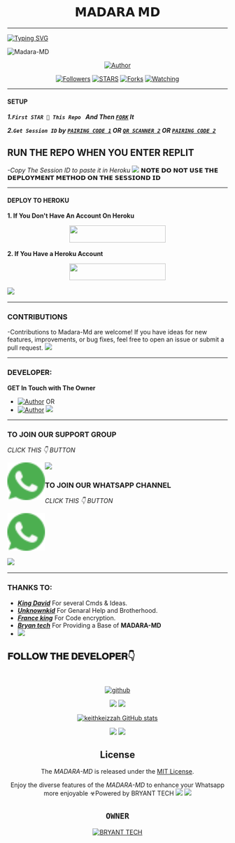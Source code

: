 <h1 align="center"> 𝗠𝗔𝗗𝗔𝗥𝗔 𝗠𝗗  </h1>
<p align="center">  
  
***
  
<a href="https://git.io/typing-svg"><img src="https://readme-typing-svg.demolab.com?font=Black+Ops+One&size=50&pause=1000&color=1BAFBAFF&center=true&width=910&height=100&lines=THANKS+FOR+CHOOSING+MADARA-MD;MULTI+DEVICE+WHATSAPP+BOT;CREATED+BY+BRYANT+TECH;WELCOME+TO+MY+WORLD" alt="Typing SVG" /></a>
  </p>
    <img alt="Madara-MD" width="700" height="300" src="https://telegra.ph/file/7bb14a565412c7d4cb835.jpg">
<p align="center">
<p align="center">
<a href="https://github.com/Elsa2090/Madara-md"><img title="Author" src="https://img.shields.io/badge/MADARA_MD-gold?style=for-the-badge&logo=github"></a>
<p/>
<p align="center">
<a href="https://github.com/Elsa2090/Madara-md?tab=followers"><img title="Followers" src="https://img.shields.io/github/followers/Elsa2090?label=Followers&style=social"></a>
<a href="https://github.com/Elaa2090/Madara-md/stargazers/"><img title="STARS" src="https://img.shields.io/github/stars/Elsa2090/Madara-md?&style=social"></a>
<a href="https://github.com/Elsa2090/Madara-md/network/members"><img title="Forks" src="https://img.shields.io/github/forks/Elsa2090/Madara-md?style=social"></a>
<a href="https://github.com/Elsa2090/Madara-Md/watchers"><img title="Watching" src="https://img.shields.io/github/watchers/Elsa2090/Madara-md?label=Watching&style=social"></a>
  
***

#### SETUP 

***1.`First STAR 🌟 This Repo ` And Then [`FORK`](https://github.com/Elsa2090/Madara-md) It***

***2.`Get Session ID` by [`PAIRING CODE 1`](https://1de728d0-4624-4778-a48e-216ec127ea40-00-34o38y731o8aq.janeway.replit.dev/) OR [`QR SCANNER 2`](https://replit.com/@arcanedream77/IBRAHIM-V30KE?v=1) OR [`PAIRING CODE 2`](https://replit.com/@isabell3206374/drex-session?v=1)***

## RUN THE REPO WHEN YOU ENTER REPLIT

*-Copy The Session ID to paste it in Heroku*
<a><img src='https://i.imgur.com/LyHic3i.gif'/></a>
𝗡𝗢𝗧𝗘 𝗗𝗢 𝗡𝗢𝗧 𝗨𝗦𝗘 𝗧𝗛𝗘 𝗗𝗘𝗣𝗟𝗢𝗬𝗠𝗘𝗡𝗧 𝗠𝗘𝗧𝗛𝗢𝗗 𝗢𝗡 𝗧𝗛𝗘 𝗦𝗘𝗦𝗦𝗜𝗢𝗡𝗗 𝗜𝗗 
***

#### DEPLOY TO HEROKU 
**1. If You Don't Have An Account On Heroku**
    <br>
<p align="center"><a href="https://signup.heroku.com">
 <img src="https://img.shields.io/badge/Create%20Account%20Now-blue?style=for-the-badge&logo=heroku" width="220" height="38.45"/></a></p>

**2. If You Have a Heroku Account**
    <br>
<p align="center"><a href="https://dashboard.heroku.com/new?template=https://github.com/Elsa2090/Madara-md"> <img src="https://img.shields.io/badge/DEPLOY%20NOW-blue?style=for-the-badge&logo=heroku" width="220" height="38.45"/></a></p>
<a><img src='https://i.imgur.com/LyHic3i.gif'/></a>


***


### CONTRIBUTIONS 
-Contributions to Madara-Md are welcome! If you have ideas for new features, improvements, or bug fixes, feel free to open an issue or submit a pull request.
<a><img src='https://i.imgur.com/LyHic3i.gif'/></a>

***
### DEVELOPER:
**GET In Touch with The Owner**
- <a href="https://instagram.com/Bryant_Tech.1"><img title="Author" src="https://img.shields.io/badge/ON INSTAGRAM-gold?style=for-the-badge&logo=Instagram"></a>
OR 
- <a href="https://wa.me/233530729233"><img title="Author" src="https://img.shields.io/badge/ON WHATSAPP-gold?style=for-the-badge&logo=WhatsApp"></a>
<a><img src='https://i.imgur.com/LyHic3i.gif'/></a>

***

### TO JOIN OUR SUPPORT GROUP 


*CLICK THIS 👇 BUTTON* <p align="centre">
  <a href="https://chat.whatsapp.com/DOko0OMbzD3DPZmIADnT95">
    <img align="left" alt="SIEGRIN | Whastapp" width="86px" src="https://raw.githubusercontent.com/PikaBotz/My_Personal_Space/main/Images/AnyaBot_pics/Anya_v2/Whatsapp.svg" />
  

   
   <a><img src='https://i.imgur.com/LyHic3i.gif'/></a>

### TO JOIN OUR WHATSAPP CHANNEL 

*CLICK THIS 👇 BUTTON* <p align="centre">
  <a href="https://whatsapp.com/channel/0029VacpEdXIt5rqKLB9nC1L">
   <img align="centre" alt="SIEGRIN | Whastapp" width="86px" src="https://raw.githubusercontent.com/PikaBotz/My_Personal_Space/main/Images/AnyaBot_pics/Anya_v2/Whatsapp.svg" />

   
 <a><img src='https://i.imgur.com/LyHic3i.gif'/></a>

***
### THANKS TO:
- [***King David***](https://github.com/Kingdavid3333) For several Cmds & Ideas.
- [***Unknownkid***](https://github.com/Whizbot1) For Genaral Help and Brotherhood. 
- [***France king***](https://github.com/Franceking1) For Code encryption. 
- [***Bryan tech***](https://github.com/Bryanlover1) For Providing a Base of **MADARA-MD**
- <a><img src='https://i.imgur.com/LyHic3i.gif'/></a>
## 𝐅𝐎𝐋𝐋𝐎𝐖 𝐓𝐇𝐄 𝐃𝐄𝐕𝐄𝐋𝐎𝐏𝐄𝐑👇

<br/> <div align="center">
[![github](https://github.com/github.png?size=100)](https://github.com/Elsa2090)

<a><img src='https://i.imgur.com/LyHic3i.gif'/></a>
<a><img src='https://i.imgur.com/LyHic3i.gif'/></a>
  
[![keithkeizzah GitHub stats](https://github-readme-stats.vercel.app/api?username=Elsa2090&show_icons=true&theme=radical)](https://github.com/Elsa2090)

<a><img src='https://i.imgur.com/LyHic3i.gif'/></a>
<a><img src='https://i.imgur.com/LyHic3i.gif'/></a>

## License

The *MADARA-MD* is released under the [MIT License](https://opensource.org/licenses/MIT).

Enjoy the diverse features of the *MADARA-MD*  to enhance your Whatsapp more enjoyable
☣Powered by BRYANT TECH 
<a><img src='https://i.imgur.com/LyHic3i.gif'/></a>
<a><img src='https://i.imgur.com/LyHic3i.gif'/></a>

## `OWNER` 
<a href="https://github.com/Elsa2090"><img src="https://github.com/Elsa2090.png" width="250" height="250" alt="BRYANT TECH"/></a>
  
